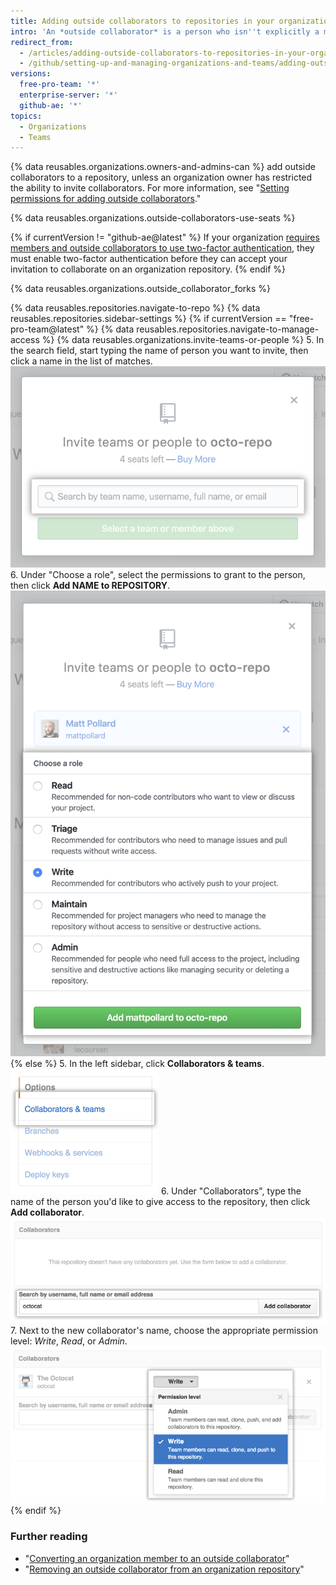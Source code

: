 ```yaml
---
title: Adding outside collaborators to repositories in your organization
intro: 'An *outside collaborator* is a person who isn''t explicitly a member of your organization, but who has Read, Write, or Admin permissions to one or more repositories in your organization.'
redirect_from:
  - /articles/adding-outside-collaborators-to-repositories-in-your-organization
  - /github/setting-up-and-managing-organizations-and-teams/adding-outside-collaborators-to-repositories-in-your-organization
versions:
  free-pro-team: '*'
  enterprise-server: '*'
  github-ae: '*'
topics:
  - Organizations
  - Teams
---
```


{% data reusables.organizations.owners-and-admins-can %} add outside collaborators to a repository, unless an organization owner has restricted the ability to invite collaborators. For more information, see "[Setting permissions for adding outside collaborators](/articles/setting-permissions-for-adding-outside-collaborators)."

{% data reusables.organizations.outside-collaborators-use-seats %}

{% if currentVersion != "github-ae@latest" %}
If your organization [requires members and outside collaborators to use two-factor authentication](/articles/requiring-two-factor-authentication-in-your-organization), they must enable two-factor authentication before they can accept your invitation to collaborate on an organization repository.
{% endif %}

{% data reusables.organizations.outside_collaborator_forks %}

{% data reusables.repositories.navigate-to-repo %}
{% data reusables.repositories.sidebar-settings %}
{% if currentVersion == "free-pro-team@latest" %}
{% data reusables.repositories.navigate-to-manage-access %}
{% data reusables.organizations.invite-teams-or-people %}
5. In the search field, start typing the name of person you want to invite, then click a name in the list of matches.
  ![Search field for typing the name of a person to invite to the repository](/assets/images/help/repository/manage-access-invite-search-field.png)
6. Under "Choose a role", select the permissions to grant to the person, then click **Add NAME to REPOSITORY**.
  ![Selecting permissions for the person](/assets/images/help/repository/manage-access-invite-choose-role-add.png)
{% else %}
5. In the left sidebar, click **Collaborators & teams**.
  ![Repository settings sidebar with Collaborators & teams highlighted](/assets/images/help/repository/org-repo-settings-collaborators-and-teams.png)
6. Under "Collaborators", type the name of the person you'd like to give access to the repository, then click **Add collaborator**.
![The Collaborators section with the Octocat's username entered in the search field](/assets/images/help/repository/org-repo-collaborators-find-name.png)
7. Next to the new collaborator's name, choose the appropriate permission level: *Write*, *Read*, or *Admin*.
![The repository permissions picker](/assets/images/help/repository/org-repo-collaborators-choose-permissions.png)
{% endif %}

### Further reading

- "[Converting an organization member to an outside collaborator](/articles/converting-an-organization-member-to-an-outside-collaborator)"
- "[Removing an outside collaborator from an organization repository](/articles/removing-an-outside-collaborator-from-an-organization-repository)"

